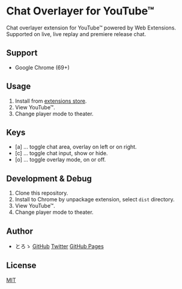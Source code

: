 # Chat Overlayer for YouTube™

Chat overlayer extension for YouTube™ powered by Web Extensions.
Supported on live, live replay and premiere release chat.

## Support

* Google Chrome (69+)

## Usage

1. Install from [extensions store](https://chrome.google.com/webstore/detail/youtube-live-overlayer/hpdlnlpkaigpokddgcfeelaccdlalonh).
2. View YouTube™.
3. Change player mode to theater.

## Keys

* [a] ... toggle chat area, overlay on left or on right.
* [c] ... toggle chat input, show or hide.
* [o] ... toggle overlay mode, on or off.

## Development & Debug

1. Clone this repository.
2. Install to Chrome by unpackage extension, select `dist` directory.
3. View YouTube™.
4. Change player mode to theater.

## Author

* とろゝ [GitHub](https://github.com/toro-ponz) [Twitter](https://twitter.com/toro_ponz) [GitHub Pages](https://toro-ponz.github.io/)

## License

[MIT](LICENSE)
